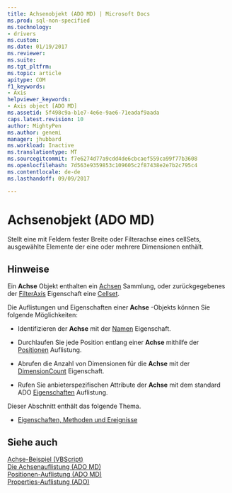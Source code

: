 ```yaml
---
title: Achsenobjekt (ADO MD) | Microsoft Docs
ms.prod: sql-non-specified
ms.technology:
- drivers
ms.custom: 
ms.date: 01/19/2017
ms.reviewer: 
ms.suite: 
ms.tgt_pltfrm: 
ms.topic: article
apitype: COM
f1_keywords:
- Axis
helpviewer_keywords:
- Axis object [ADO MD]
ms.assetid: 5f498c9a-b1e7-4e6e-9ae6-71eadaf9aada
caps.latest.revision: 10
author: MightyPen
ms.author: genemi
manager: jhubbard
ms.workload: Inactive
ms.translationtype: MT
ms.sourcegitcommit: f7e6274d77a9cdd4de6cbcaef559ca99f77b3608
ms.openlocfilehash: 7d563e9359853c109605c2f87438e2e7b2c795c4
ms.contentlocale: de-de
ms.lasthandoff: 09/09/2017

---
```

# <a name="axis-object-ado-md"></a>Achsenobjekt (ADO MD)
Stellt eine mit Feldern fester Breite oder Filterachse eines cellSets, ausgewählte Elemente der eine oder mehrere Dimensionen enthält.  
  
## <a name="remarks"></a>Hinweise  
 Ein **Achse** Objekt enthalten ein [Achsen](../../../ado/reference/ado-md-api/axes-collection-ado-md.md) Sammlung, oder zurückgegebenes der [FilterAxis](../../../ado/reference/ado-md-api/filteraxis-property-ado-md.md) Eigenschaft eine [Cellset](../../../ado/reference/ado-md-api/cellset-object-ado-md.md).  
  
 Die Auflistungen und Eigenschaften einer **Achse** -Objekts können Sie folgende Möglichkeiten:  
  
-   Identifizieren der **Achse** mit der [Namen](../../../ado/reference/ado-md-api/name-property-ado-md.md) Eigenschaft.  
  
-   Durchlaufen Sie jede Position entlang einer **Achse** mithilfe der [Positionen](../../../ado/reference/ado-md-api/positions-collection-ado-md.md) Auflistung.  
  
-   Abrufen die Anzahl von Dimensionen für die **Achse** mit der [DimensionCount](../../../ado/reference/ado-md-api/dimensioncount-property-ado-md.md) Eigenschaft.  
  
-   Rufen Sie anbieterspezifischen Attribute der **Achse** mit dem standard ADO [Eigenschaften](../../../ado/reference/ado-api/properties-collection-ado.md) Auflistung.  
  
 Dieser Abschnitt enthält das folgende Thema.  
  
-   [Eigenschaften, Methoden und Ereignisse](../../../ado/reference/ado-md-api/axis-object-properties-methods-and-events.md)  
  
## <a name="see-also"></a>Siehe auch  
 [Achse-Beispiel (VBScript)](../../../ado/reference/ado-md-api/axis-example-vbscript.md)   
 [Die Achsenauflistung (ADO MD)](../../../ado/reference/ado-md-api/axes-collection-ado-md.md)   
 [Positionen-Auflistung (ADO MD)](../../../ado/reference/ado-md-api/positions-collection-ado-md.md)   
 [Properties-Auflistung (ADO)](../../../ado/reference/ado-api/properties-collection-ado.md)


